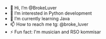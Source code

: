 - 👋 Hi, I’m @BrokeLuver
- 👀 I’m interested in Python development
- 🌱 I’m currently learning Java
- 📫 How to reach me tg: @broke_luver
- ⚡ Fun fact: I'm musician and RSO kommisar
